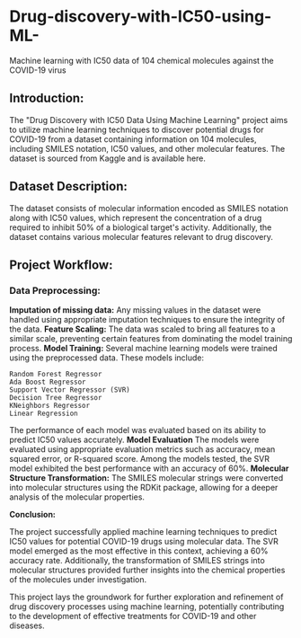 # Drug-discovery-with-IC50-using-ML-
Machine learning with IC50 data of 104 chemical molecules against the COVID-19 virus

## Introduction:

The "Drug Discovery with IC50 Data Using Machine Learning" project aims to utilize machine learning techniques to discover potential drugs for COVID-19 from a dataset containing information on 104 molecules, including SMILES notation, IC50 values, and other molecular features. The dataset is sourced from Kaggle and is available here.

## Dataset Description:

The dataset consists of molecular information encoded as SMILES notation along with IC50 values, which represent the concentration of a drug required to inhibit 50% of a biological target's activity. Additionally, the dataset contains various molecular features relevant to drug discovery.

## Project Workflow:

### Data Preprocessing:

**Imputation of missing data:** 
Any missing values in the dataset were handled using appropriate imputation techniques to ensure the integrity of the data.
**Feature Scaling:** 
The data was scaled to bring all features to a similar scale, preventing certain features from dominating the model training process.
**Model Training:** 
Several machine learning models were trained using the preprocessed data. These models include:

    Random Forest Regressor
    Ada Boost Regressor
    Support Vector Regressor (SVR)
    Decision Tree Regressor
    KNeighbors Regressor
    Linear Regression
    
The performance of each model was evaluated based on its ability to predict IC50 values accurately.
**Model Evaluation**
The models were evaluated using appropriate evaluation metrics such as accuracy, mean squared error, or R-squared score.
Among the models tested, the SVR model exhibited the best performance with an accuracy of 60%.
**Molecular Structure Transformation:**
The SMILES molecular strings were converted into molecular structures using the RDKit package, allowing for a deeper analysis of the molecular properties.

**Conclusion:**

The project successfully applied machine learning techniques to predict IC50 values for potential COVID-19 drugs using molecular data. The SVR model emerged as the most effective in this context, achieving a 60% accuracy rate. Additionally, the transformation of SMILES strings into molecular structures provided further insights into the chemical properties of the molecules under investigation.

This project lays the groundwork for further exploration and refinement of drug discovery processes using machine learning, potentially contributing to the development of effective treatments for COVID-19 and other diseases.

